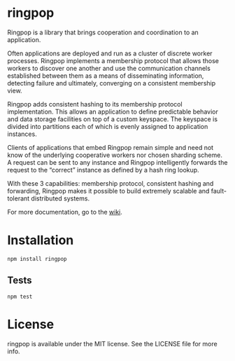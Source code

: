 # ringpop
Ringpop is a library that brings cooperation and coordination to an application.

Often applications are deployed and run as a cluster of discrete worker processes. Ringpop implements a membership protocol that allows those workers to discover one another and use the communication channels established between them as a means of disseminating information, detecting failure and ultimately, converging on a consistent membership view.

Ringpop adds consistent hashing to its membership protocol implementation. This allows an application to define predictable behavior and data storage facilities on top of a custom keyspace. The keyspace is divided into partitions each of which is evenly assigned to application instances.

Clients of applications that embed Ringpop remain simple and need not know of the underlying cooperative workers nor chosen sharding scheme. A request can be sent to any instance and Ringpop intelligently forwards the request to the “correct” instance as defined by a hash ring lookup.

With these 3 capabilities: membership protocol, consistent hashing and forwarding, Ringpop makes it possible to build extremely scalable and fault-tolerant distributed systems.

For more documentation, go to the [wiki](https://github.com/uber/ringpop/wiki).

# Installation

`npm install ringpop`

## Tests

`npm test`

# License
ringpop is available under the MIT license. See the LICENSE file for more info.
